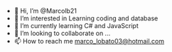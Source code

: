 - 👋 Hi, I’m @Marcolb21
- 👀 I’m interested in Learning coding and database
- 🌱 I’m currently learning C# and JavaScript
- 💞️ I’m looking to collaborate on ...
- 📫 How to reach me marco_lobato03@hotmail.com

<!---
Marcolb21/Marcolb21 is a ✨ special ✨ repository because its `README.md` (this file) appears on your GitHub profile.
You can click the Preview link to take a look at your changes.
--->
